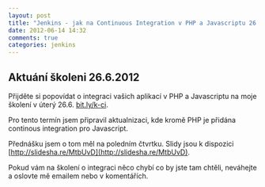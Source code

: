 ```yaml
---
layout: post
title: "Jenkins - jak na Continuous Integration v PHP a Javascriptu 26.6.2012"
date: 2012-06-14 14:32
comments: true
categories: jenkins
---
```


## Aktuání školeni 26.6.2012 

Přijděte si popovídat o integraci vašich aplikací v PHP a Javascriptu na moje školení v úterý 26.6. [bit.ly/k-ci](bit.ly/k-ci).

Pro tento termín jsem připravil aktualnizaci, kde kromě PHP je přidána continous integration pro Javascript.

Přednášku jsem o tom měl na poledním čtvrtku. Slidy jsou k dispozici [http://slidesha.re/MtbUvD](http://slidesha.re/MtbUvD).

Pokud vám na školení o integraci něco chybí co by jste tam chtěli, neváhejte a oslovte mě emailem nebo v komentářích.



